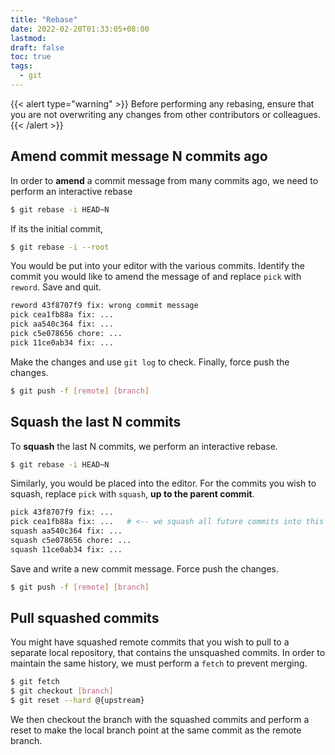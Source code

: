 ```yaml
---
title: "Rebase"
date: 2022-02-20T01:33:05+08:00
lastmod:
draft: false
toc: true
tags:
  - git
---
```


{{< alert type="warning" >}}
Before performing any rebasing, ensure that you are not overwriting any changes
from other contributors or colleagues.
{{< /alert >}}

## Amend commit message N commits ago

In order to **amend** a commit message from many commits ago, we need to perform
an interactive rebase

```bash
$ git rebase -i HEAD~N
```

If its the initial commit,

```bash
$ git rebase -i --root
```

You would be put into your editor with the various commits. Identify the commit
you would like to amend the message of and replace `pick` with `reword`. Save
and quit.

```bash
reword 43f8707f9 fix: wrong commit message
pick cea1fb88a fix: ...
pick aa540c364 fix: ...
pick c5e078656 chore: ...
pick 11ce0ab34 fix: ...
```

Make the changes and use `git log` to check. Finally, force push the changes.

```bash
$ git push -f [remote] [branch]
```

## Squash the last N commits
To **squash** the last N commits, we perform an interactive rebase.

```bash
$ git rebase -i HEAD~N
```

Similarly, you would be placed into the editor. For the commits you wish to squash, replace `pick` with `squash`, **up to the parent commit**.

```bash
pick 43f8707f9 fix: ...
pick cea1fb88a fix: ...   # <-- we squash all future commits into this commit
squash aa540c364 fix: ...
squash c5e078656 chore: ...
squash 11ce0ab34 fix: ...
```

Save and write a new commit message. Force push the changes.

```bash
$ git push -f [remote] [branch]
```

## Pull squashed commits

You might have squashed remote commits that you wish to pull to a separate local
repository, that contains the unsquashed commits. In order to maintain the same
history, we must perform a `fetch` to prevent merging.

```bash
$ git fetch
$ git checkout [branch]
$ git reset --hard @{upstream}
```

We then checkout the branch with the squashed commits and perform a reset to
make the local branch point at the same commit as the remote branch.
